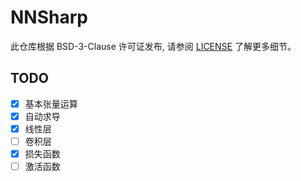 # NNSharp

此仓库根据 BSD-3-Clause 许可证发布, 请参阅 [LICENSE](LICENSE.txt) 了解更多细节。

## TODO

- [x] 基本张量运算
- [x] 自动求导
- [x] 线性层
- [ ] 卷积层
- [x] 损失函数
- [ ] 激活函数
